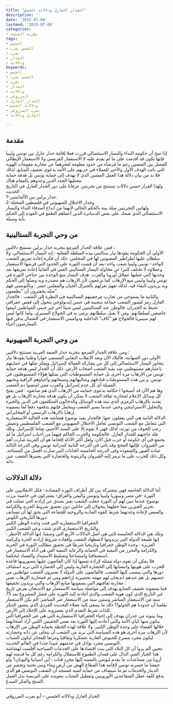 ```yaml
---
title: "الجدار العازل ودلالاته الخمس"
description: ''
date: '2015-07-08'
lastmod: '2015-07-08'
categories:
- نظرية القيمة
tags:
- الخمس
- الخمس يعرب
- يعرب
- الجدار
- ودلالاته
keywords:
- الخمس
- الخمس يعرب
- يعرب
- الجدار
- ودلالاته
- المرزوقي
- الجدار العازل
- ودلالاته الخمس
- يعرب المرزوقي
- العازل ودلالاته

---
```

## **مقدمة**

إذا صح أن حكومة النداء واليسار الاستئصالي قررت فعلا إقامة جدار عازل بين تونس وليبيا فإنها تكون قد أقدمت على ما لم يقدم عليه لا الاستعمار الفرنسي ولا الاستعمار الإيطالي للفصل بين الشعبين رغم ما فرضاه من حدود معلومة لعجزهما عن محاربة مقومات الهوية التي باتت الهدف الأول والأخير للعملاء في حربهم على الأمة بدعوى تجفيف المنابع. لذلك فلا بد من بيان دلالة هذا العمل المشين الذي لا يهدف إلى حماية تونس بل هدفه حماية محتليها الجدد الذين وعدوهم بالمقام هناك.  
ولهذا القرار خمس دلالات تستنتج من تجربتين عرفانا على دور الجدار العازل في التاريخ الحديث :  
1-جدار برلين بين الألمانيتين.  
2-وجدار الاحتلال الصهيوني في فلسطين المحتلة  
ولهاتين التجربتين صلة بينة بالحكم الحالي لأنهما من ابداع أصدقاء النداء واليسار الاستئصالي الذي ضحك على بعض الدساترة الذين أعماهم الطمع في العودة إلى الحكم بأية وسيلة.

## **من وحي التجربة الستالينية**

فمن علاقة الجدار المزمع بتجربة جدار برلين نستنتج دلالتين :  
الأولى أن الحكومة يقودها تيار ستاليني بيده السلطة الفعلية : إنه اليسار الاستئصالي. ولا سلطان عليها لطراطير المصوتين لها في المجلس. ذلك أن فكرة إعادة تمزيق الشعب الواحد- تونس وليبيا شعب واحد-بعد أن قضت الثورة على الحدود التي فرضها الاستعمار وعملاؤه لا تختلف كثيرا عن محاولة اليسار الستاليني الغبي في ألمانيا إعادة تمزيقها بعد وحدتها التي جعلتها عملاق أوروبا والغرب. هدف اليسار منع الوحدة بين جناحي الثورة في تونس وليبيا وليس منع الإرهاب كما يزعمون لأن الإرهاب هم مصدره وبه وصلوا إلى الحكم وبه يريدون البقاء فيه. لذلك تفهم تغزلهم بالجنرال الجبان والمفلس حفتر : وبالتونسي فهم مثله يحفترون أن “يطففون”.  
والثانية ما يستوحى من تجارب مرجعيتهم الستالينية في النظرة إلى الشعب : فالجدار العازل رمز لتصور الشعب جماعة سجينة في حبس إيديولوجي يتحول إلى قفص جغرافي تحيط به الجدران. فالوطن عند الستالينيين ليس شيئا آخر غير حبس المواطنين ليبقوا خاضعين لسلطانهم. ومن لا يقبل سلطانهم يرمى به في الجولاج السبيري. ولما كانوا ليس لهم سيبيريا فالجولاج هو “كاف” الداخلية ودواميس الاستعمار في الشمال يدفن فيها المعارضون أحياء.

## **من وحي التجربة الصهيونية**

ومن علاقة الجدار المزمع بتجربة جدار الضفة الغربية نستنتج دلالتين :  
الأولى دور الصهاينة. فالبلاد الآن وبعد الانقلاب النقابي المسمى حوارا وطنيا يقودها تيار يتجاوز اليسار الاستئصالي إلى كل من يشاركه العمالة لإسرائيل ويفكر مثلها في حمايتهم باعتبارهم مستوطنين ضد بقية الشعب أصحاب الأرض. ذلك أن الجدار ليس هدفه حماية تونس من الإرهاب مرة أخرى بل حماية المستوطنات التي يمثلها هؤلاء المستوطنون في تونس. و بين هذه المستوطنات فنادقهم وشاليهاتهم وضيعاتهم وأحياؤهم الراقية ونخبهم العميلة أي كل خدم إسرائيل والغرب ممن امتصوا دم الشعب.  
وها هم الآن قد أصبحوا ا حكامه بدعوى حمايته من الإرهاب الذي هم صانعوه : فمن يفتح كل وسائل الإعلام لمحاربة ثقافة الشعب لا يمكن أن يكون هدفه محاربة الإرهاب بل هو يغذيه بالإرهاب الرمزي الذي تبثه هذه الوسائل والدجالون المتكلمون في الدين والخبرة والتحليل الاستراتيجي وحتى عندما يصبر الشعب ويتحمل فإنهم يدفعوه دفعا لما يسمونه إرهابا بالارهاب الرسمي أو المخابراتي.  
الدلالة الثانية هي التي يغفلون عنها. فالجدار يفيد بوضوح هشاشة هذه الجالية الاستعمارية التي تتعامل مع الشعب التونسي تعامل الاحتلال الصهيوني مع الشعب الفلسطيني وتعيش رعب الخوف من ثورته: لذلك فهي لا تقوم إلا على السند الأجنبي تماما كإسرائيل. وتلك علة حاجتهم للجدار العازل. فالحكومة والحزب الحاكم فيهما من أحباب اسرائيل ما لم يجتمع في أي حكومة أو حزب قبل الآن. ولعل أكثر الأدلة إفحاما هو أن الغريبة صارت أهم من القيروان. فإليها المحج وقد ياتي في الدرجة الثانية كتدرائية تونس وفي الدرجة الثالثة عبادة القبور والشعوذة وفي الدرجة الخامسة الحانات التي صارت أفضل من المساجد. وكل ذلك للحرب على ما ترمز إليه القيروان والزيتونة والحضارة التي يعتبرها الشعب عين ذاته.

## **دلالة الدلالات**

أما الدلالة الجامعة فهي مشتركة بين كل أطراف الثورة المضادة : فكل الانقلابيين على الثورة -في مصر وسوريا وليبيا وتونس واليمن والعراق- يشتركون في خاصية برزت بوضوح عندما تبين لهم أن الثورة جعلت الشعب يعبر بصدق عن إرادته التي تمثلت في تحرير الحيزين مما جعلهما يتحولان إلى حائلين دون تحقيق شروط الحرية والكرامة والسعي لإعادة وحدتهما شرط القوة المادية والروحية للجماعة التي يحق لها أن تستأنف دورها التاريخي الكوني:  
الجغرافيا الاستعمارية التي فتت وحدة الوطن الكبير  
والتاريخ الاستعماري الذي شتت وعي الشعب الكبير.  
وتلك هي الدلالة الخامسة التي هي أصل الدلالات الأربع التي وصفنا. إنها الدلالة الأخطر : إنها طبيعة الدولة التي يريدونها لاضطهاد الشعب وإفقاده شروط إرادته الحرة وكرامته العزيزة : وحدة الوطن جغرافيا وتاريخيا شرطا في تحقيق مطالب الثورة في الحرية والكرامة والتحرر من التبعية في الحماية والرعاية التبعية التي هي أداة الاستعمار في استضعافنا واستتباعنا وتسليط الاستبداد والفساد ليحكمنا.  
فلا يمكن أن تقوم دولة ممثلة لإرادة شعبها إذا كان القائمون عليها يتصورونها قاعدة للحرب على هويتها وانتسابها إلى الحضارة الغازية وليس إلى الحضارة التي تريد استئناف دورها والتي ينتسب إليها الشعب. فالقائمون على الدولة لا يعتبرون الشعب مواطنين من جنسهم بل هم عندهم انديجان لهم مهمة تحضيرية إزاءهم ومن ثم فمحاربة الإرهاب تعني محاربة ثقافتهم التي يسمونها منابع الإرهاب والتي يريدون تجفيفها :  
فما يسمونه تجفيف المنابع يهدف إلى مواصلة سياسة الاستعمار مع الانديجان بفرض تاريخ غير التاريخ الذي كون هوية الشعب والذي أعادته إليه الثورة على فشل المشروع بعد 75 سنة من الاستعمار المباشر وستين سنة من الاستعمار غير المباشر: ألم يكن الاستعمار يعلمنا أن جدودنا هم الجولوا؟ ذلك ما يسعى إليه عملاء التحديث القردي الذي يتصور التنكر للذات شرط التقدم الذي يقصرونه على الإخلاد إلى الأرض.  
وما يبنونه من جدران يهدف إلى إحياء الجغرافيا الاستعمارية التي هي غير الجغرافيا التي يتكون منها كيان الأمة والتي أعادته إليها الثورة بعد نفس الحقبتين اللتين أراد أصحابهما خلالها القضاء على وحدة الوطن الكبير. ولا علاقة لهذه الخطة بحماية الوطن من الإرهاب لأن الإرهاب مرة أخرى هو هذه السياسة التي تريد من الشعب أن يتخلى عن ذاته وحضارته ليكون مجرد مسرح للجيوش الغازية عسكريا وثقافيا ومرتعا للعجائز ليكون الشباب التونسي مجرد نوادل في خدمتهم عبيدا جددا في العالم الحديث.  
عجبي ألم يروا أن كل البلاد التي بنت اقتصادها على الخدمات السياحية أفلست لهشاشة هذا الخيار الغبي الدال على فقدان الطموح للاستقلال والكرامة رغم كل ما قدمته لهم أروبا من مساعدات ما يقدم لتونس بالنسبة إليها مجرد فتات : أين اسبانيا واليونان؟ ولو جمعنا ما خسرته تونس لإقامة هذا القطاع الهش من أرض وماء وبنى تحتية وتحقير من الدينار والخدمات ثم ما سيضاف من حماية أمنية فسنجد أن الشعب التونسي هو الذي يدفع كلفة عطل المتقاعدين الأوروبيين وتعطيل الشباب بتعويده على البزنسة بدل العمل المنتج والفكر المبدع.

---

الجدار العازل ودلالاته الخمس – أبو يعرب المرزوقي

###